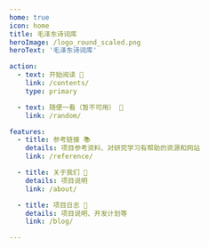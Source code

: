 ```yaml
---
home: true
icon: home
title: 毛泽东诗词库
heroImage: /logo_round_scaled.png
heroText: '毛泽东诗词库'

action:
  - text: 开始阅读 📖
    link: /contents/
    type: primary

  - text: 随便一看（暂不可用） 🎲
    link: /random/

features:
  - title: 参考链接 📚
    details: 项目参考资料、对研究学习有帮助的资源和网站
    link: /reference/

  - title: 关于我们 📄
    details: 项目说明
    link: /about/

  - title: 项目日志 📔
    details: 项目说明、开发计划等
    link: /blog/

---
```

